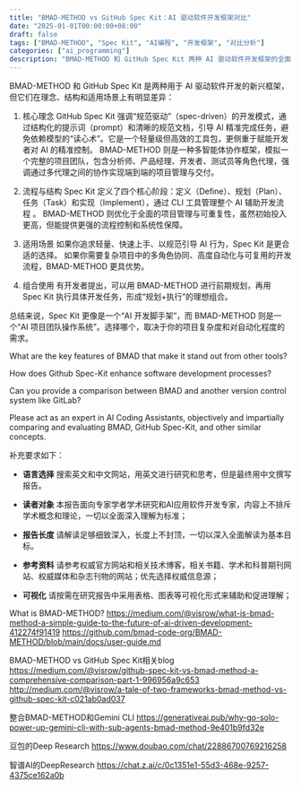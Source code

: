```yaml
---
title: "BMAD-METHOD vs GitHub Spec Kit：AI 驱动软件开发框架对比"
date: "2025-01-01T00:00:00+08:00"
draft: false
tags: ["BMAD-METHOD", "Spec Kit", "AI编程", "开发框架", "对比分析"]
categories: ["ai_programming"]
description: "BMAD-METHOD 和 GitHub Spec Kit 两种 AI 驱动软件开发框架的全面对比分析"
---
```


BMAD-METHOD 和 GitHub Spec Kit 是两种用于 AI 驱动软件开发的新兴框架，但它们在理念、结构和适用场景上有明显差异：

1. 核心理念
GitHub Spec Kit 强调“规范驱动”（spec-driven）的开发模式，通过结构化的提示词（prompt）和清晰的规范文档，引导 AI 精准完成任务，避免依赖模型的“读心术”。它是一个轻量级但高效的工具包，更侧重于赋能开发者对 AI 的精准控制。
BMAD-METHOD 则是一种多智能体协作框架，模拟一个完整的项目团队，包含分析师、产品经理、开发者、测试员等角色代理，强调通过多代理之间的协作实现端到端的项目管理与交付。

2. 流程与结构
Spec Kit 定义了四个核心阶段：定义（Define）、规划（Plan）、任务（Task）和实现（Implement），通过 CLI 工具管理整个 AI 辅助开发流程
。
BMAD-METHOD 则优化于全面的项目管理与可重复性，虽然初始投入更高，但能提供更强的流程控制和系统性保障。

3. 适用场景
如果你追求轻量、快速上手、以规范引导 AI 行为，Spec Kit 是更合适的选择。
如果你需要复杂项目中的多角色协同、高度自动化与可复用的开发流程，BMAD-METHOD 更具优势。

4. 组合使用
有开发者提出，可以用 BMAD-METHOD 进行前期规划，再用 Spec Kit 执行具体开发任务，形成“规划+执行”的理想组合。

总结来说，Spec Kit 更像是一个“AI 开发脚手架”，而 BMAD-METHOD 则是一个“AI 项目团队操作系统”。选择哪个，取决于你的项目复杂度和对自动化程度的需求。

What are the key features of BMAD that make it stand out from other tools?

How does Github Spec-Kit enhance software development processes?

Can you provide a comparison between BMAD and another version control system like GitLab?

Please act as an expert in AI Coding Assistants, objectively and impartially comparing and evaluating BMAD, GitHub Spec-Kit, and other similar concepts.

补充要求如下：

- **语言选择** 搜索英文和中文网站，用英文进行研究和思考，但是最终用中文撰写报告。

- **读者对象** 本报告面向专家学者学术研究和AI应用软件开发专家，内容上不排斥学术概念和理论，一切以全面深入理解为标准；

- **报告长度** 请解读足够细致深入，长度上不封顶，一切以深入全面解读为基本目标。

- **参考资料** 请参考权威官方网站和相关技术博客，相关书籍、学术和科普期刊网站、权威媒体和杂志刊物的网站；优先选择权威信息源；

- **可视化** 请按需在研究报告中采用表格、图表等可视化形式来辅助和促进理解；

What is BMAD-METHOD?
<https://medium.com/@visrow/what-is-bmad-method-a-simple-guide-to-the-future-of-ai-driven-development-412274f91419>
<https://github.com/bmad-code-org/BMAD-METHOD/blob/main/docs/user-guide.md>

BMAD-METHOD vs GitHub Spec Kit相关blog
<https://medium.com/@visrow/github-spec-kit-vs-bmad-method-a-comprehensive-comparison-part-1-996956a9c653>
<http://medium.com/@visrow/a-tale-of-two-frameworks-bmad-method-vs-github-spec-kit-c021ab0ad037>

整合BMAD-METHOD和Gemini CLI
<https://generativeai.pub/why-go-solo-power-up-gemini-cli-with-sub-agents-bmad-method-9e401b9fd32e>

豆包的Deep Research
<https://www.doubao.com/chat/22886700769216258>

智谱AI的DeepResearch
<https://chat.z.ai/c/0c1351e1-55d3-468e-9257-4375ce162a0b>
